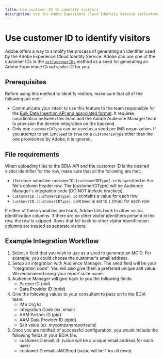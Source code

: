 ```yaml
---
title: Use customer ID to identify visitors
description: Use the Adobe Experience Cloud Identity Service setCustomerIDs to identify visitors.
---
```


# Use customer ID to identify visitors

Adobe offers a way to simplify the process of generating an identifier used by the Adobe Experience Cloud Identity Service. Adobe can use one of the customer IDs in the [`setCustomerIDs`](https://experienceleague.adobe.com/docs/id-service/using/id-service-api/methods/setcustomerids.html) method as a seed for generating an Adobe Experience Cloud visitor ID for you.

## Prerequisites

Before using this method to identify visitors, make sure that all of the following are met:

* Communicate your intent to use this feature to the team responsible for the [Bulk Data Insertion API and associated format](./file-format.md). It requires coordination between this team and the Adobe Audience Manager team to provision the desired integration on the backend.
* Only one `customerIDType` can be used as a seed per IMS organization. If you attempt to set `isMCSeed` to `true` on a `customerIDType` other than the one provisioned by Adobe, it is ignored.

## File requirements

When uploading files to the BDIA API and the customer ID is the desired visitor identifier for the row, make sure that all the following are met:

* The case-sensitive `customerID.[customerIDType].id` is specified in the file's column header row. The [customerIDType] will be Audience Manager's integration code (DO NOT include brackets). 
* `customerID.[customerIDType].id` contains a value for each row
* `customerID.[customerIDType].isMCSeed` is set to `1` (true) for each row

If either of these variables are blank, Adobe falls back to other visitor identification columns. If there are no other visitor identifiers present in the row, the row is skipped. Rows that fall back to other visitor identification columns are treated as separate visitors.

## Example Integration Workflow
1. Select a field that you wish to use as a seed to generate an MCID. For example, you could choose the customer's email address.
2. Setup an integration with Audience Manager. The seed field will be your "integration code". You will also give them a preferred unique salt value. We recommend using your report suite name.
3. Audience Manager will give back to you the following fields:
   * Partner ID (pid)
   * Data Provider ID (dpid)
4. Give the following values to your consultant to pass on to the BDIA team:
   * IMS Org Id
   * Integration Code (ex. email)
   * AAM Partner ID (pid)
   * AAM Data Provider ID (dpid)
   * Salt value (ex. mycompanyreportsuite)
5. Once you are notified of successful configuration, you would include the following fields in your BDIA file:
   * customerID.email.id.  (value will be a unique email address for each user)
   * customerID.email.isMCSeed (value will be 1 for all rows)

